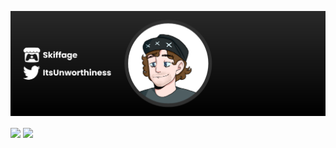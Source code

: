 [![Header](https://raw.githubusercontent.com/mikanelson/mikanelson/main/assets/header.png "Header")](https://skiffage.itch.io/)

<img align="center" src="https://github-readme-stats.vercel.app/api/top-langs/?username=mikanelson&show_icons=true&theme=dark" /> <img align="center" src="https://github-readme-stats.vercel.app/api?username=mikanelson&show_icons=true&theme=dark" />

<!--
**mikanelson/mikanelson** is a ✨ _special_ ✨ repository because its `README.md` (this file) appears on your GitHub profile.

Here are some ideas to get you started:

- 🔭 I’m currently working on ...
- 🌱 I’m currently learning ...
- 👯 I’m looking to collaborate on ...
- 🤔 I’m looking for help with ...
- 💬 Ask me about ...
- 📫 How to reach me: ...
- 😄 Pronouns: ...
- ⚡ Fun fact: ...
-->
